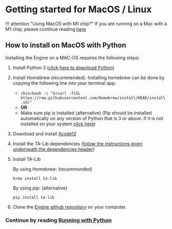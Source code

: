 # Getting started for MacOS / Linux

!!! attention "Using MacOS with M1 chip?"
    If you are running on a Mac with a M1 chip, please continue reading [here](https://docs.dematrading.ai/getting_started/installation/mac_os_m1)
    
## How to install on MacOS with Python
Installing the Engine on a MAC-OS requires the following steps:

1. Install Python 3 ([click here to download Python](https://www.python.org/downloads/))
2. Install Homebrew (recommended). Installing homebrew can be done by copying the following line into your terminal app:

   * `/bin/bash -c "$(curl -fsSL https://raw.githubusercontent.com/Homebrew/install/HEAD/install.sh)"`
   * **OR**
   * Make sure pip is installed (alternative) (Pip should be installed automatically on any version of Python that is 3 
   or above. If it is not installed on your system [click here](https://pip.pypa.io/en/stable/installing/))
   
3. Download and install [Xcode12](https://developer.apple.com/download/)

4. Install the TA-Lib dependencies ([follow the instructions given underneath the dependencies header](https://github.com/mrjbq7/ta-lib))

5. Install TA-Lib

    By using Homebrew: (recommended)
   
    `brew install ta-lib`
    
    By using pip: (alternative)
    
    `pip install ta-lib`
 
6. Clone the [Engine github repository](https://github.com/dema-trading-ai/engine) on your computer.

### Continue by reading [Running with Python](https://docs.dematrading.ai/getting_started/running/running_python)